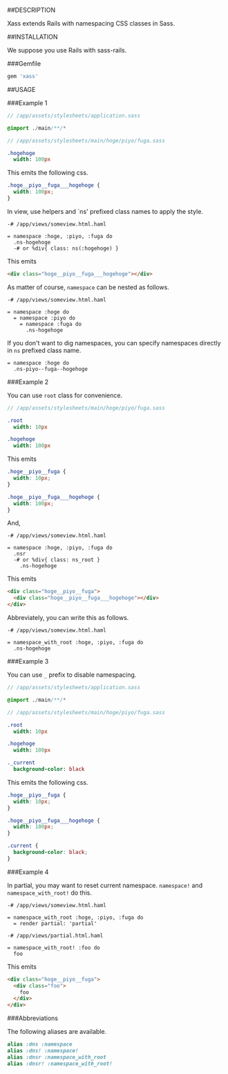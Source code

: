 ##DESCRIPTION

Xass extends Rails with namespacing CSS classes in Sass.

##INSTALLATION

We suppose you use Rails with sass-rails.

###Gemfile

```rb
gem 'xass'
```

##USAGE

###Example 1

```sass
// /app/assets/stylesheets/application.sass

@import ./main/**/*
```

```sass
// /app/assets/stylesheets/main/hoge/piyo/fuga.sass

.hogehoge
  width: 100px
```

This emits the following css.

```css
.hoge__piyo__fuga___hogehoge {
  width: 100px;
}
```

In view, use helpers and `ns' prefixed class names to apply the style.

```haml
-# /app/views/someview.html.haml

= namespace :hoge, :piyo, :fuga do
  .ns-hogehoge
  -# or %div{ class: ns(:hogehoge) }
```

This emits

```html
<div class="hoge__piyo__fuga___hogehoge"></div>
```

As matter of course, `namespace` can be nested as follows.

```haml
-# /app/views/someview.html.haml

= namespace :hoge do
  = namespace :piyo do
    = namespace :fuga do
      .ns-hogehoge
```

If you don't want to dig namespaces, you can specify namespaces directly in `ns` prefixed class name.

```haml
= namespace :hoge do
  .ns-piyo--fuga--hogehoge
```

###Example 2

You can use `root` class for convenience.

```sass
// /app/assets/stylesheets/main/hoge/piyo/fuga.sass

.root
  width: 10px

.hogehoge
  width: 100px
```

This emits

```css
.hoge__piyo__fuga {
  width: 10px;
}

.hoge__piyo__fuga___hogehoge {
  width: 100px;
}
```

And,

```haml
-# /app/views/someview.html.haml

= namespace :hoge, :piyo, :fuga do
  .nsr
  -# or %div{ class: ns_root }
    .ns-hogehoge
```

This emits

```html
<div class="hoge__piyo__fuga">
  <div class="hoge__piyo__fuga___hogehoge"></div>
</div>
```

Abbreviately, you can write this as follows.

```haml
-# /app/views/someview.html.haml

= namespace_with_root :hoge, :piyo, :fuga do
  .ns-hogehoge
```

###Example 3

You can use `_` prefix to disable namespacing.

```sass
// /app/assets/stylesheets/application.sass

@import ./main/**/*
```

```sass
// /app/assets/stylesheets/main/hoge/piyo/fuga.sass

.root
  width: 10px

.hogehoge
  width: 100px

._current
  background-color: black
```

This emits the following css.

```css
.hoge__piyo__fuga {
  width: 10px;
}

.hoge__piyo__fuga___hogehoge {
  width: 100px;
}

.current {
  background-color: black;
}
```

###Example 4

In partial, you may want to reset current namespace. `namespace!` and `namespace_with_root!` do this.

```haml
-# /app/views/someview.html.haml

= namespace_with_root :hoge, :piyo, :fuga do
  = render partial: 'partial'
```

```haml
-# /app/views/partial.html.haml

= namespace_with_root! :foo do
  foo
```

This emits

```html
<div class="hoge__piyo__fuga">
  <div class="foo">
    foo
  </div>
</div>
```

###Abbreviations

The following aliases are available.

```ruby
alias :dns :namespace
alias :dns! :namespace!
alias :dnsr :namespace_with_root
alias :dnsr! :namespace_with_root!
```
